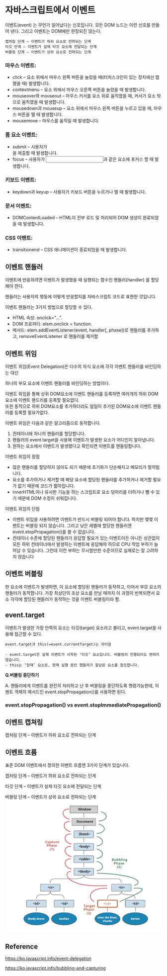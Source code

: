# 자바스크립트에서 이벤트

이벤트(event) 는 무언가 일어났다는 신호입니다. 모든 DOM 노드는 이런 신호를 만들어 낸다. 그리고 이벤트는 DOM에만 한정되진 않는다.

```
캡처링 단계 – 이벤트가 하위 요소로 전파되는 단계
타깃 단계 – 이벤트가 실제 타깃 요소에 전달되는 단계
버블링 단계 – 이벤트가 상위 요소로 전파되는 단계
```

### 마우스 이벤트:

- click – 요소 위에서 마우스 왼쪽 버튼을 눌렀을 때(터치스크린이 있는 장치에선 탭 했을 때) 발생합니다.
- contextmenu – 요소 위에서 마우스 오른쪽 버튼을 눌렀을 때 발생합니다.
- mouseover와 mouseout – 마우스 커서를 요소 위로 움직였을 때, 커서가 요소 밖으로 움직였을 때 발생합니다.
- mousedown과 mouseup – 요소 위에서 마우스 왼쪽 버튼을 누르고 있을 때, 마우스 버튼을 뗄 때 발생합니다.
- mousemove – 마우스를 움직일 때 발생합니다.

### 폼 요소 이벤트:

- submit – 사용자가 <form>을 제출할 때 발생합니다.
- focus – 사용자가 <input>과 같은 요소에 포커스 할 때 발생합니다.

### 키보드 이벤트:

- keydown과 keyup – 사용자가 키보드 버튼을 누르거나 뗄 때 발생합니다.

### 문서 이벤트:

- DOMContentLoaded – HTML이 전부 로드 및 처리되어 DOM 생성이 완료되었을 때 발생합니다.

### CSS 이벤트:

- transitionend – CSS 애니메이션이 종료되었을 때 발생합니다.

## 이벤트 핸들러

이벤트에 반응하려면 이벤트가 발생했을 때 실행되는 함수인 핸들러(handler) 를 할당해야 한다.

핸들러는 사용자의 행동에 어떻게 반응할지를 자바스크립트 코드로 표현한 것입니다.

이벤트 핸들러는 3가지 방법으로 할당할 수 있다.

- HTML 속성: onclick="...".
- DOM 프로퍼티: elem.onclick = function.
- 메서드: elem.addEventListener(event, handler[, phase])로 핸들러를 추가하고, removeEventListener 로 핸들러를 제거함

## 이벤트 위임

이벤트 위임(Event Delegation)은 다수의 자식 요소에 각각 이벤트 핸들러를 바인딩하는 대신

하나의 부모 요소에 이벤트 핸들러를 바인딩하는 방법이다.

이벤트 위임을 통해 상위 DOM요소에 이벤트 핸들러를 등록하면 여러개의 하위 DOM요소에 이벤트 핸드러를 등록할 필요없다.  
또한 동적으로 하위 DOM요소를 추가하더라도 일일이 추가된 DOM요소에 이벤트 핸들러를 등록할 필요가없다.

이벤트 위임은 다음과 같은 알고리즘으로 동작합니다.

1. 컨테이너에 하나의 핸들러를 할당합니다.
2. 핸들러의 event.target을 사용해 이벤트가 발생한 요소가 어디인지 알아냅니다.
3. 원하는 요소에서 이벤트가 발생했다고 확인되면 이벤트를 핸들링합니다.

이벤트 위임의 장점

- 많은 핸들러를 할당하지 않아도 되기 때문에 초기화가 단순해지고 메모리가 절약됩니다.
- 요소를 추가하거나 제거할 때 해당 요소에 할당된 핸들러를 추가하거나 제거할 필요가 없기 때문에 코드가 짧아집니다.
- innerHTML이나 유사한 기능을 하는 스크립트로 요소 덩어리를 더하거나 뺄 수 있기 때문에 DOM 수정이 쉬워집니다.

이벤트 위임의 단점

- 이벤트 위임을 사용하려면 이벤트가 반드시 버블링 되어야 합니다. 하지만 몇몇 이벤트는 버블링 되지 않습니다. 그리고 낮은 레벨에 할당한 핸들러엔 event.stopPropagation()를 쓸 수 없습니다.
- 컨테이너 수준에 할당된 핸들러가 응답할 필요가 있는 이벤트이든 아니든 상관없이 모든 하위 컨테이너에서 발생하는 이벤트에 응답해야 하므로 CPU 작업 부하가 늘어날 수 있습니다. 그런데 이런 부하는 무시할만한 수준이므로 실제로는 잘 고려하지 않습니다

## 이벤트 버블링

한 요소에 이벤트가 발생하면, 이 요소에 할당된 핸들러가 동작하고, 이어서 부모 요소의 핸들러가 동작합니다. 가장 최상단의 조상 요소를 만날 때까지 이 과정이 반복되면서 요소 각각에 할당된 핸들러가 동작하는 것을 이벤트 버블링이라 함.

## event.target

이벤트가 발생한 가장 안쪽의 요소는 타깃(target) 요소라고 불리고, event.target을 사용해 접근할 수 있다.

```
event.target과 this(=event.currentTarget)는 차이점

- event.target은 실제 이벤트가 시작된 ‘타깃’ 요소입니다. 버블링이 진행되어도 변하지 않습니다.
- this는 ‘현재’ 요소로, 현재 실행 중인 핸들러가 할당된 요소를 참조합니다.
```

**Q.버블링 중단하기**

A. 핸들러에게 이벤트를 완전히 처리하고 난 후 버블링을 중단하도록 명령가능한데,
이벤트 객체의 메서드인 event.stopPropagation()를 사용하면 된다.

### event.stopPropagation() vs event.stopImmediatePropagation()

## 이벤트 캡쳐링

캡처링 단계 – 이벤트가 하위 요소로 전파되는 단계

## 이벤트 흐름

표준 DOM 이벤트에서 정의한 이벤트 흐름엔 3가지 단계가 있습니다.

캡처링 단계 – 이벤트가 하위 요소로 전파되는 단계

타깃 단계 – 이벤트가 실제 타깃 요소에 전달되는 단계

버블링 단계 – 이벤트가 상위 요소로 전파되는 단계
![Alt text](image.png)

## Reference

https://ko.javascript.info/event-delegation

https://ko.javascript.info/bubbling-and-capturing
